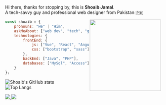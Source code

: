 


Hi there, thanks for stopping by, this is **Shoaib Jamal**.<br>A tech-savvy guy and professional web designer from Pakistan 🇵🇰

<img align='right' src="https://images-wixmp-ed30a86b8c4ca887773594c2.wixmp.com/f/c2046041-a08f-46bd-85d1-27ffbe7b4585/dbo9hr9-d1c0ac4a-669b-4ff3-b44b-6573079f1867.gif?token=eyJ0eXAiOiJKV1QiLCJhbGciOiJIUzI1NiJ9.eyJzdWIiOiJ1cm46YXBwOjdlMGQxODg5ODIyNjQzNzNhNWYwZDQxNWVhMGQyNmUwIiwiaXNzIjoidXJuOmFwcDo3ZTBkMTg4OTgyMjY0MzczYTVmMGQ0MTVlYTBkMjZlMCIsIm9iaiI6W1t7InBhdGgiOiJcL2ZcL2MyMDQ2MDQxLWEwOGYtNDZiZC04NWQxLTI3ZmZiZTdiNDU4NVwvZGJvOWhyOS1kMWMwYWM0YS02NjliLTRmZjMtYjQ0Yi02NTczMDc5ZjE4NjcuZ2lmIn1dXSwiYXVkIjpbInVybjpzZXJ2aWNlOmZpbGUuZG93bmxvYWQiXX0.owAgL46ZfcMrK0tJ36eAYrhsbo6uST416jtUB-K1SoE" width="230">


```javascript
const shoaib = {
    pronouns: "He" | "Him",
    askMeAbout: ["web dev", "tech", "game dev", "cyber sec."],
    technologies: {
        frontEnd: {
            js: ["Vue", "React", "Angular"],
            css: ["bootstrap", "sass"]
        },
        backEnd: ["Java", "PHP"],
        databases: ["MySql", "Access"],
    }
};
```

![Shoaib's GitHub stats](https://github-readme-stats.vercel.app/api?username=shoaib-jamal&show_icons=true&theme=radical)
<br>
![Top Langs](https://github-readme-stats.vercel.app/api/top-langs/?username=shoaib-jamal&layout=compact&theme=radical)

<a href="https://github.com/shoaib-jamal">
  <img src="https://img.shields.io/github/followers/shoaib-jamal">
</a>
<a href="https://github.com/shoaib-jamal">
   <img src="https://komarev.com/ghpvc/?username=shoaib-jamal">
</a>


